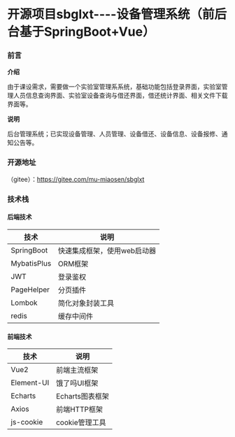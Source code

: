 
# **开源项目sbglxt----设备管理系统（前后台基于SpringBoot+Vue）**



### 前言

**介绍**

​		由于课设需求，需要做一个实验室管理系系统，基础功能包括登录界面，实验室管理人员信息查询界面、实验室设备查询与借还界面，借还统计界面、相关文件下载界面等。

**说明**

​	后台管理系统；已实现设备管理、人员管理、设备借还、设备信息、设备报修、通知公告等。

### 开源地址

（gitee）：https://gitee.com/mu-miaosen/sbglxt


### 技术栈

#### 后端技术

| 技术        | 说明                        |
| ----------- | --------------------------- |
| SpringBoot  | 快速集成框架，使用web启动器 |
| MybatisPlus | ORM框架                     |
| JWT         | 登录鉴权                    |
| PageHelper  | 分页插件                    |
| Lombok      | 简化对象封装工具            |
| redis       | 缓存中间件                  |

#### 前端技术

| 技术       | 说明            |
| ---------- | --------------- |
| Vue2       | 前端主流框架    |
| Element-UI | 饿了吗UI框架    |
| Echarts    | Echarts图表框架 |
| Axios      | 前端HTTP框架    |
| js-cookie  | cookie管理工具  |













